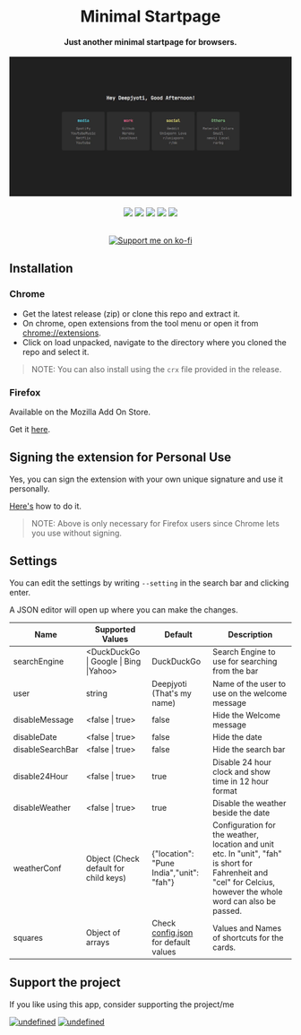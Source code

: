 <div align="center">
<h1>Minimal Startpage</h1>
<h4>Just another minimal startpage for browsers.</h4>
</div>

<img src=".github/startpage.gif">

<div align="center">
<br>
<img src="https://img.shields.io/badge/Maintained%3F-Yes-blueviolet?style=for-the-badge">
<a href="LICENSE.md"><img src="https://img.shields.io/badge/License-MIT-pink.svg?style=for-the-badge"></a> <a href="http://makeapullrequest.com"><img src="https://img.shields.io/badge/PRs-welcome-lightblue.svg?style=for-the-badge"></a> <img src="https://img.shields.io/badge/supports-chrome-lightgreen.svg?style=for-the-badge"> <img src="https://img.shields.io/badge/supports-firefox-orange.svg?style=for-the-badge">


<p>
<br>
<a href="https://ko-fi.com/deepjyoti30"><img src="https://raw.githubusercontent.com/adi1090x/files/master/other/kofi.png" alt="Support me on ko-fi"></a>
</p>
</div>

## Installation

### Chrome

- Get the latest release (zip) or clone this repo and extract it.
- On chrome, open extensions from the tool menu or open it from [chrome://extensions](chrome://extensions).
- Click on load unpacked, navigate to the directory where you cloned the repo and select it.

>NOTE: You can also install using the ```crx``` file provided in the release.

### Firefox

Available on the Mozilla Add On Store.

Get it [here](https://addons.mozilla.org/en-US/firefox/addon/minimal-startpage/).

## Signing the extension for Personal Use

Yes, you can sign the extension with your own unique signature and use it personally.

[Here's](https://github.com/deepjyoti30/startpage/wiki/How-to-sign-the-extension-for-Personal-Use-on-Firefox) how to do it.

>NOTE: Above is only necessary for Firefox users since Chrome lets you use without signing.

## Settings

You can edit the settings by writing ```--setting``` in the search bar and clicking enter.

A JSON editor will open up where you can make the changes.

| Name | Supported Values | Default | Description |
| ---- | ----- | ------- | ------ |
| searchEngine | \<DuckDuckGo \| Google \| Bing \|Yahoo\> | DuckDuckGo | Search Engine to use for searching from the bar |
| user | string | Deepjyoti (That's my name) | Name of the user to use on the welcome message |
| disableMessage | \<false \| true\> | false | Hide the Welcome message |
| disableDate | \<false \| true\> | false | Hide the date |
| disableSearchBar | \<false \| true\> | false | Hide the search bar |
| disable24Hour | \<false \| true\> | true | Disable 24 hour clock and show time in 12 hour format |
| disableWeather | \<false \| true\> | true | Disable the weather beside the date |
| weatherConf | Object (Check default for child keys) | {"location": "Pune India","unit": "fah"}| Configuration for the weather, location and unit etc. In "unit", "fah" is short for Fahrenheit and "cel" for Celcius, however the whole word can also be passed. |
| squares | Object of arrays | Check [config.json](https://github.com/deepjyoti30/startpage/blob/master/config.json) for default values | Values and Names of shortcuts for the cards. |

## Support the project

If you like using this app, consider supporting the project/me

<p align="left">
<a href="https://www.paypal.me/deepjyoti30" target="_blank"><img alt="undefined" src="https://img.shields.io/badge/paypal-deepjyoti30-blue?style=for-the-badge&logo=paypal"></a>
<a href="https://ko-fi.com/deepjyoti30" target="_blank"><img alt="undefined" src="https://img.shields.io/badge/KoFi-deepjyoti30-red?style=for-the-badge&logo=ko-fi"></a>  
</p>

